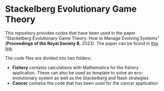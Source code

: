 # Stackelberg Evolutionary Game Theory
 
This repository provides codes that have been used in the paper "Stackelberg Evolutionary Game Theory: How to Manage Evolving Systems" (**Proceedings of the Royal Society B**, 2023). The paper can be found in [this link]([https://doi.org/10.1098/rstb.2021.0495]).

The code files are divided into two folders:
- **Fishery** contains calculations with Mathematica for the fishery application. These can also be used as template to solve an eco-evolutionary system as well as the Stackelberg and Nash strategies
- **Cancer**  contains the code that has been used for the cancer application




